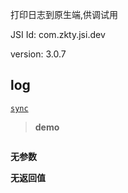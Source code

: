 


打印日志到原生端,供调试用



JSI Id: com.zkty.jsi.dev

version: 3.0.7



## log
[`sync`](/docs/modules/模块-规范?id=jsi-调用)



> **demo**
``` js


``` 

**无参数**


**无返回值**


    


